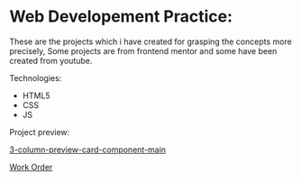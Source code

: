# Web Developement Practice:

These are the projects which i have created for grasping the concepts more precisely, Some projects are from frontend mentor and some have been created from youtube.

Technologies: 
* HTML5
* CSS
* JS


Project preview:

[3-column-preview-card-component-main](https://khushi-2002.github.io/Web-development-Practice/3-column-preview-card-component-main)

[Work Order](https://khushi-2002.github.io/Web-development-Practice/work_order/)